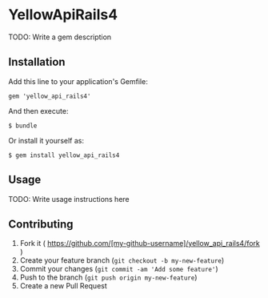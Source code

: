 # YellowApiRails4

TODO: Write a gem description

## Installation

Add this line to your application's Gemfile:

    gem 'yellow_api_rails4'

And then execute:

    $ bundle

Or install it yourself as:

    $ gem install yellow_api_rails4

## Usage

TODO: Write usage instructions here

## Contributing

1. Fork it ( https://github.com/[my-github-username]/yellow_api_rails4/fork )
2. Create your feature branch (`git checkout -b my-new-feature`)
3. Commit your changes (`git commit -am 'Add some feature'`)
4. Push to the branch (`git push origin my-new-feature`)
5. Create a new Pull Request
